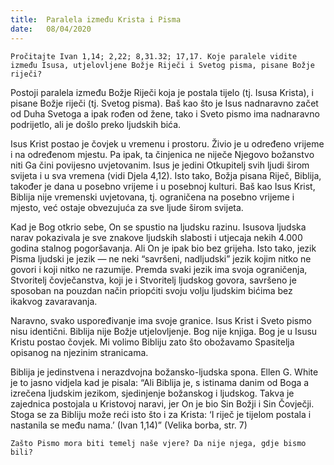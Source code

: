 ```yaml
---
title:  Paralela između Krista i Pisma
date:   08/04/2020
---
```


`Pročitajte Ivan 1,14; 2,22; 8,31.32; 17,17. Koje paralele vidite između Isusa, utjelovljene Božje Riječi i Svetog pisma, pisane Božje riječi?`

Postoji paralela između Božje Riječi koja je postala tijelo (tj. Isusa Krista), i pisane Božje riječi (tj. Svetog pisma). Baš kao što je Isus nadnaravno začet od Duha Svetoga a ipak rođen od žene, tako i Sveto pismo ima nadnaravno podrijetlo, ali je došlo preko ljudskih bića.

Isus Krist postao je čovjek u vremenu i prostoru. Živio je u određeno vrijeme i na određenom mjestu. Pa ipak, ta činjenica ne niječe Njegovo božanstvo niti Ga čini povijesno uvjetovanim. Isus je jedini Otkupitelj svih ljudi širom svijeta i u sva vremena (vidi Djela 4,12). Isto tako, Božja pisana Riječ, Biblija, također je dana u posebno vrijeme i u posebnoj kulturi. Baš kao Isus Krist, Biblija nije vremenski uvjetovana, tj. ograničena na posebno vrijeme i mjesto, već ostaje obvezujuća za sve ljude širom svijeta.

Kad je Bog otkrio sebe, On se spustio na ljudsku razinu. Isusova ljudska narav pokazivala je sve znakove ljudskih slabosti i utjecaja nekih 4.000 godina stalnog pogoršavanja. Ali On je ipak bio bez grijeha. Isto tako, jezik Pisma ljudski je jezik — ne neki “savršeni, nadljudski” jezik kojim nitko ne govori i koji nitko ne razumije. Premda svaki jezik ima svoja ograničenja, Stvoritelj čovječanstva, koji je i Stvoritelj ljudskog govora, savršeno je sposoban na pouzdan način priopćiti svoju volju ljudskim bićima bez ikakvog zavaravanja.

Naravno, svako uspoređivanje ima svoje granice. Isus Krist i Sveto pismo nisu identični. Biblija nije Božje utjelovljenje. Bog nije knjiga. Bog je u Isusu Kristu postao čovjek. Mi volimo Bibliju zato što obožavamo Spasitelja opisanog na njezinim stranicama.

Biblija je jedinstvena i nerazdvojna božansko-ljudska spona. Ellen G. White je to jasno vidjela kad je pisala: “Ali Biblija je, s istinama danim od Boga a izrečena ljudskim jezikom, sjedinjenje božanskog i ljudskog. Takva je zajednica postojala u Kristovoj naravi, jer On je bio Sin Božji i Sin Čovječji. Stoga se za Bibliju može reći isto što i za Krista: ‘I riječ je tijelom postala i nastanila se među nama.’ (Ivan 1,14)” (Velika borba, str. 7)

`Zašto Pismo mora biti temelj naše vjere? Da nije njega, gdje bismo bili?`

